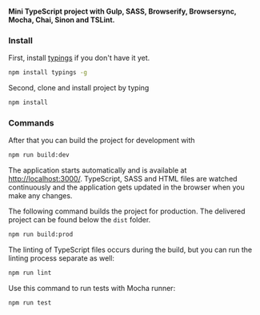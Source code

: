 #### Mini TypeScript project with Gulp, SASS, Browserify, Browsersync, Mocha, Chai, Sinon and TSLint.

### Install

First, install [typings](https://github.com/typings/typings) if you don't have it yet.

```sh
npm install typings -g
```

Second, clone and install project by typing

```sh
npm install
```

### Commands

After that you can build the project for development with

```sh
npm run build:dev
```

The application starts automatically and is available at [http://localhost:3000/](http://localhost:3000/). TypeScript, SASS and HTML files are watched continuously and the application gets updated in the browser when you make any changes.

The following command builds the project for production. The delivered project can be found below the `dist` folder.

```sh
npm run build:prod
```

The linting of TypeScript files occurs during the build, but you can run the linting process separate as well:

```sh
npm run lint
```

Use this command to run tests with Mocha runner:

```sh
npm run test
```
